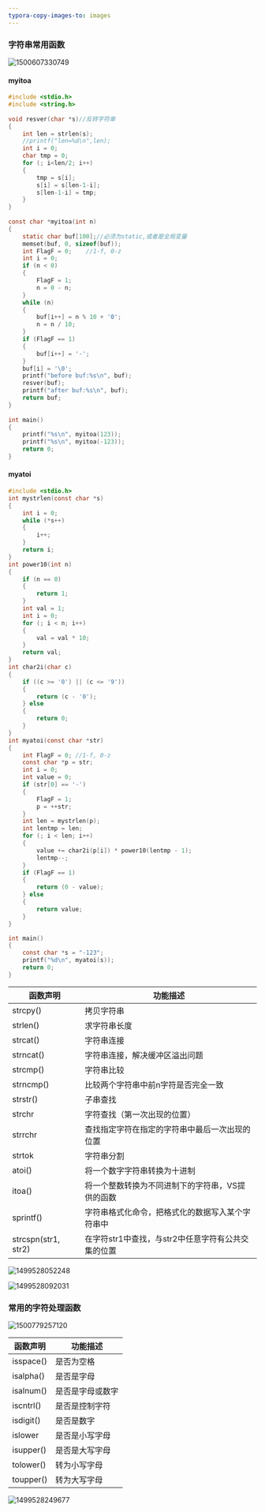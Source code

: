 ```yaml
---
typora-copy-images-to: images
---
```


### 字符串常用函数

![1500607330749](images/1500607330749.png)

#### myitoa

```c
#include <stdio.h>  
#include <string.h>  
  
void resver(char *s)//反转字符串  
{  
    int len = strlen(s);  
    //printf("len=%d\n",len);  
    int i = 0;  
    char tmp = 0;  
    for (; i<len/2; i++)  
    {  
        tmp = s[i];  
        s[i] = s[len-1-i];  
        s[len-1-i] = tmp;  
    }  
}  
  
const char *myitoa(int n)  
{  
    static char buf[100];//必须为static,或者是全局变量  
    memset(buf, 0, sizeof(buf));  
    int FlagF = 0;    //1-f, 0-z  
    int i = 0;  
    if (n < 0)  
    {  
        FlagF = 1;  
        n = 0 - n;  
    }  
    while (n)  
    {  
        buf[i++] = n % 10 + '0';  
        n = n / 10;  
    }  
    if (FlagF == 1)  
    {  
        buf[i++] = '-';  
    }  
    buf[i] = '\0';  
    printf("before buf:%s\n", buf);  
    resver(buf);  
    printf("after buf:%s\n", buf);  
    return buf;  
}  
  
int main()  
{  
    printf("%s\n", myitoa(123));  
    printf("%s\n", myitoa(-123));  
    return 0;  
}  
```
#### myatoi

```c
#include <stdio.h>  
int mystrlen(const char *s)  
{  
    int i = 0;  
    while (*s++)  
    {  
        i++;  
    }  
    return i;  
}  
int power10(int n)  
{  
    if (n == 0)  
    {  
        return 1;  
    }  
    int val = 1;  
    int i = 0;  
    for (; i < n; i++)  
    {  
        val = val * 10;  
    }  
    return val;  
}  
int char2i(char c)  
{  
    if ((c >= '0') || (c <= '9'))  
    {  
        return (c - '0');  
    } else  
    {  
        return 0;  
    }  
}  
int myatoi(const char *str)  
{  
    int FlagF = 0; //1-f, 0-z  
    const char *p = str;  
    int i = 0;  
    int value = 0;  
    if (str[0] == '-')  
    {  
        FlagF = 1;
        p = ++str;  
    }  
    int len = mystrlen(p);  
    int lentmp = len;  
    for (; i < len; i++)  
    {  
        value += char2i(p[i]) * power10(lentmp - 1);  
        lentmp--;  
    }  
    if (FlagF == 1)  
    {  
        return (0 - value);  
    } else  
    {  
        return value;  
    }  
}  

int main()  
{  
    const char *s = "-123";  
    printf("%d\n", myatoi(s));  
    return 0;  
}  
```

| 函数声明                | 功能描述                          |
| ------------------- | ----------------------------- |
| strcpy()            | 拷贝字符串                         |
| strlen()            | 求字符串长度                        |
| strcat()            | 字符串连接                         |
| strncat()           | 字符串连接，解决缓冲区溢出问题               |
| strcmp()            | 字符串比较                         |
| strncmp()           | 比较两个字符串中前n字符是否完全一致            |
| strstr()            | 子串查找                          |
| strchr              | 字符查找（第一次出现的位置）                |
| strrchr             | 查找指定字符在指定的字符串中最后一次出现的位置       |
| strtok              | 字符串分割                         |
| atoi()              | 将一个数字字符串转换为十进制                |
| itoa()              | 将一个整数转换为不同进制下的字符串，VS提供的函数     |
| sprintf()           | 字符串格式化命令，把格式化的数据写入某个字符串中      |
| strcspn(str1, str2) | 在字符str1中查找，与str2中任意字符有公共交集的位置 |

![1499528052248](images/1499528052248.png)

![1499528092031](images/1499528092031.png)

### 常用的字符处理函数

![1500779257120](images/1500779257120.png)

| 函数声明      | 功能描述     |
| --------- | -------- |
| isspace() | 是否为空格    |
| isalpha() | 是否是字母    |
| isalnum() | 是否是字母或数字 |
| iscntrl() | 是否是控制字符  |
| isdigit() | 是否是数字    |
| islower   | 是否是小写字母  |
| isupper() | 是否是大写字母  |
| tolower() | 转为小写字母   |
| toupper() | 转为大写字母   |

![1499528249677](images/1499528249677.png)